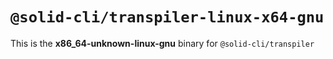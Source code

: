 # `@solid-cli/transpiler-linux-x64-gnu`

This is the **x86_64-unknown-linux-gnu** binary for `@solid-cli/transpiler`

